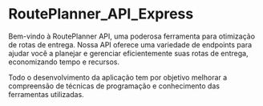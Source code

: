 # RoutePlanner_API_Express

Bem-vindo à RoutePlanner API, uma poderosa ferramenta para otimização de rotas de entrega. Nossa API oferece uma variedade de endpoints para ajudar você a planejar e gerenciar eficientemente suas rotas de entrega, economizando tempo e recursos.

Todo o desenvolvimento da aplicação tem por objetivo melhorar a compreensão de técnicas de programação e conhecimento das ferramentas utilizadas.